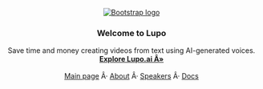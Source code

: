 <p align="center">
  <a href="https://getbootstrap.com/">
    <img src="https://w.wallhaven.cc/full/83/wallhaven-83jelj.jpg" alt="Bootstrap logo">
  </a>
</p>

<h3 align="center">Welcome to Lupo</h3>

<p align="center">
  Save time and money creating videos from text using AI-generated voices.
  <br>
  <a href="https://lupo.ai"><strong>Explore Lupo.ai Â»</strong></a>
  <br>
  <br>
  <a href="https://addonsbc.github.io/Test/">Main page</a>
  Â·
  <a href="https://addonsbc.github.io/Test/404">About</a>
  Â·
  <a href="https://addonsbc.github.io/Test/Test">Speakers</a>
  Â·
  <a href="https://addonsbc.github.io/Test/404">Docs</a>
</p>


